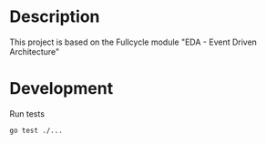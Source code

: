 # Description

This project is based on the Fullcycle module "EDA - Event Driven Architecture"

# Development

Run tests
```
go test ./...
```